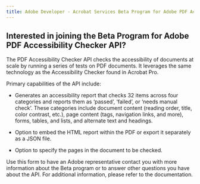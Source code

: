 ```yaml
---
title: Adobe Developer - Acrobat Services Beta Program for Adobe PDF Accessibility Checker API - form
---
```


<TextBlock slots="heading, text" width="100%" theme="lightest"  alignment="yes"  className="py-0 text-align-left div-p-0 left-content accessibility-text-blade text-blade-header heading-accessibility" />

## Interested in joining the Beta Program for Adobe PDF Accessibility Checker API?

The PDF Accessibility Checker API checks the accessibility of documents at scale by running a series of tests on PDF documents. It leverages the same technology as the Accessibility Checker found in Acrobat Pro.

<TextBlock slots="text" width="100%" theme="lightest"  alignment="yes" paddingTop="5" paddingBottom='5' className="py-0 div-p-0 left-content accessibility-text-blade"/>

Primary capabilities of the API include:

<TextBlock slots="text" width="100%" theme="lightest"  alignment="yes" paddingTop="5" paddingBottom='5' className="py-0 div-p-0 left-content accessibility-text-blade"/>

- Generates an accessibility report that checks 32 items across four categories and reports them as ‘passed’, ‘failed’, or ‘needs manual check’. These categories include document content (reading order, title, color contrast, etc.), page content (tags, navigation links, and more), forms, tables, and lists, and alternate text and headings.

- Option to embed the HTML report within the PDF or export it separately as a JSON file.

- Option to specify the pages in the document to be checked.

<TextBlock slots="text" width="100%" theme="lightest"  alignment="yes" paddingTop="5" paddingBottom='5' className="py-0 div-p-0 left-content accessibility-text-blade"/>

Use this form to have an Adobe representative contact you with more information about the Beta program or to answer other questions you have about the API. For additional information, please refer to the documentation.


